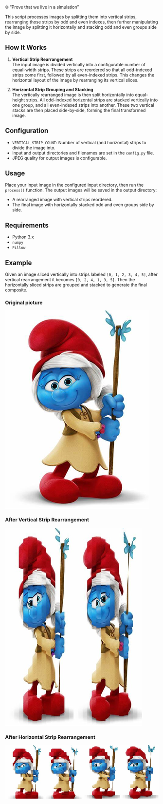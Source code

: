 🌐 “Prove that we live in a simulation”

This script processes images by splitting them into vertical strips, rearranging those strips by odd and even indexes, then further manipulating the image by splitting it horizontally and stacking odd and even groups side by side.

## How It Works

1. **Vertical Strip Rearrangement**  
   The input image is divided vertically into a configurable number of equal-width strips. These strips are reordered so that all odd-indexed strips come first, followed by all even-indexed strips. This changes the horizontal layout of the image by rearranging its vertical slices.

2. **Horizontal Strip Grouping and Stacking**  
   The vertically rearranged image is then split horizontally into equal-height strips. All odd-indexed horizontal strips are stacked vertically into one group, and all even-indexed strips into another. These two vertical stacks are then placed side-by-side, forming the final transformed image.

## Configuration

- `VERTICAL_STRIP_COUNT`: Number of vertical (and horizontal) strips to divide the image into.
- Input and output directories and filenames are set in the `config.py` file.
- JPEG quality for output images is configurable.

## Usage

Place your input image in the configured input directory, then run the `process()` function. The output images will be saved in the output directory:

- A rearranged image with vertical strips reordered.
- The final image with horizontally stacked odd and even groups side by side.

## Requirements

- Python 3.x
- `numpy`
- `Pillow`

## Example

Given an image sliced vertically into strips labeled `[0, 1, 2, 3, 4, 5]`, after vertical rearrangement it becomes `[0, 2, 4, 1, 3, 5]`. Then the horizontally sliced strips are grouped and stacked to generate the final composite.

### Original picture
![Original Image](images/original_images/smurf.jpg)
### After Vertical Strip Rearrangement
![Processed Image](images/modified_images/smurf_rearranged.jpg)
### After Horizontal Strip Rearrangement
![Processed Image](images/modified_images/smurf_final.jpg)
